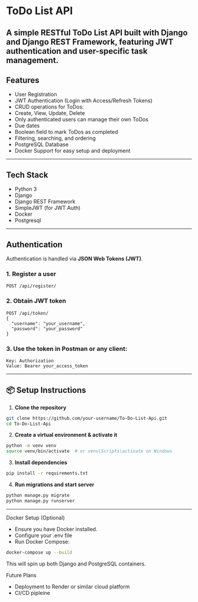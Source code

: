 
#  ToDo List API

A simple RESTful ToDo List API built with **Django** and **Django REST Framework**, featuring **JWT authentication** and user-specific task management. 
---

##  Features

-  User Registration
-  JWT Authentication (Login with Access/Refresh Tokens)
-  CRUD operations for ToDos:
  - Create, View, Update, Delete
-  Only authenticated users can manage their own ToDos
-  Due dates
-  Boolean field to mark ToDos as completed
-  Filtering, searching, and ordering
-  PostgreSQL Database
-  Docker Support for easy setup and deployment

---

## Tech Stack

- Python 3
- Django
- Django REST Framework
- SimpleJWT (for JWT Auth)
- Docker
- Postgresql


---

##  Authentication

Authentication is handled via **JSON Web Tokens (JWT)**.

### 1. Register a user
```
POST /api/register/
```

### 2. Obtain JWT token
```
POST /api/token/
{
  "username": "your_username",
  "password": "your_password"
}
```

### 3. Use the token in Postman or any client:

```
Key: Authorization
Value: Bearer your_access_token
```

---


## 📦 Setup Instructions

1. **Clone the repository**

```bash
git clone https://github.com/your-username/To-Do-List-Api.git
cd To-Do-List-Api
```

2. **Create a virtual environment & activate it**

```bash
python -m venv venv
source venv/bin/activate  # or venv\Scripts\activate on Windows
```

3. **Install dependencies**

```bash
pip install -r requirements.txt
```

4. **Run migrations and start server**

```bash
python manage.py migrate
python manage.py runserver
```

---

 Docker Setup (Optional)
- Ensure you have Docker installed.
- Configure your .env file 
- Run Docker Compose:

```bash 
docker-compose up --build
```
This will spin up both Django and PostgreSQL containers.


Future Plans

- Deployment to Render or similar cloud platform
- CI/CD pipleine
